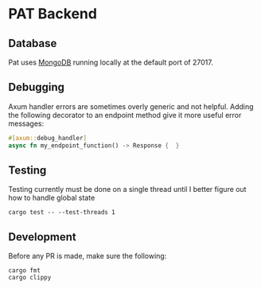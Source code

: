 # PAT Backend

## Database
Pat uses [MongoDB](https://www.mongodb.com/) running locally at the default port of 27017.

## Debugging
Axum handler errors are sometimes overly generic and not helpful.
Adding the following decorator to an endpoint method give it more useful
error messages:
```rust
#[axum::debug_handler]
async fn my_endpoint_function() -> Response {  }
```

## Testing
Testing currently must be done on a single thread until I better figure out how to handle global state
```shell
cargo test -- --test-threads 1
```

## Development
Before any PR is made, make sure the following:
```shell
cargo fmt
cargo clippy
```
